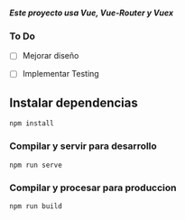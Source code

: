 #####  Este proyecto usa Vue, Vue-Router y Vuex 

### To Do

- [ ] Mejorar diseño
- [ ] Implementar Testing


## Instalar dependencias
```
npm install
```

### Compilar y servir para desarrollo
```
npm run serve
```

### Compilar y procesar para produccion
```
npm run build
```


